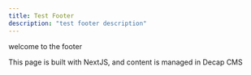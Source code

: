 ```yaml
---
title: Test Footer
description: "test footer description"
---
```


welcome to the footer

This page is built with NextJS, and content is managed in Decap CMS